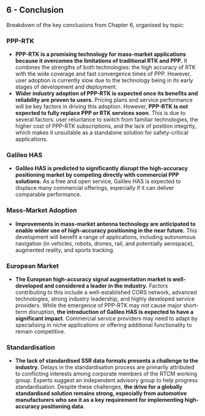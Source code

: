 ## 6 - Conclusion
Breakdown of the key conclusions from Chapter 6, organised by topic:

### PPP-RTK

*   **PPP-RTK is a promising technology for mass-market applications because it overcomes the limitations of traditional RTK and PPP.** It combines the strengths of both technologies: the high accuracy of RTK with the wide coverage and fast convergence times of PPP.  However, user adoption is currently slow due to the technology being in its early stages of development and deployment.
*   **Wider industry adoption of PPP-RTK is expected once its benefits and reliability are proven to users.**  Pricing plans and service performance will be key factors in driving this adoption. However,  **PPP-RTK is not expected to fully replace PPP or RTK services soon**. This is due to several factors: user reluctance to switch from familiar technologies, the higher cost of PPP-RTK subscriptions, and the lack of position integrity, which makes it unsuitable as a standalone solution for safety-critical applications. 

### Galileo HAS 

*   **Galileo HAS is predicted to significantly disrupt the high-accuracy positioning market by competing directly with commercial PPP solutions.** As a free and open service, Galileo HAS is expected to displace many commercial offerings, especially if it can deliver comparable performance. 

### Mass-Market Adoption

*   **Improvements in mass-market antenna technology are anticipated to enable wider use of high-accuracy positioning in the near future.** This development will benefit a range of applications, including autonomous navigation (in vehicles, robots, drones, rail, and potentially aerospace), augmented reality, and sports tracking.

### European Market

*   **The European high-accuracy signal augmentation market is well-developed and considered a leader in the industry.** Factors contributing to this include a well-established CORS network, advanced technologies, strong industry leadership, and highly developed service providers.  While the emergence of PPP-RTK may not cause major short-term disruption, **the introduction of Galileo HAS is expected to have a significant impact**. Commercial service providers may need to adapt by specialising in niche applications or offering additional functionality to remain competitive. 

### Standardisation

*   **The lack of standardised SSR data formats presents a challenge to the industry.** Delays in the standardisation process are primarily attributed to conflicting interests among corporate members of the RTCM working group.  Experts suggest an independent advisory group to help progress standardisation. Despite these challenges, **the drive for a globally standardised solution remains strong, especially from automotive manufacturers who see it as a key requirement for implementing high-accuracy positioning data**. 
